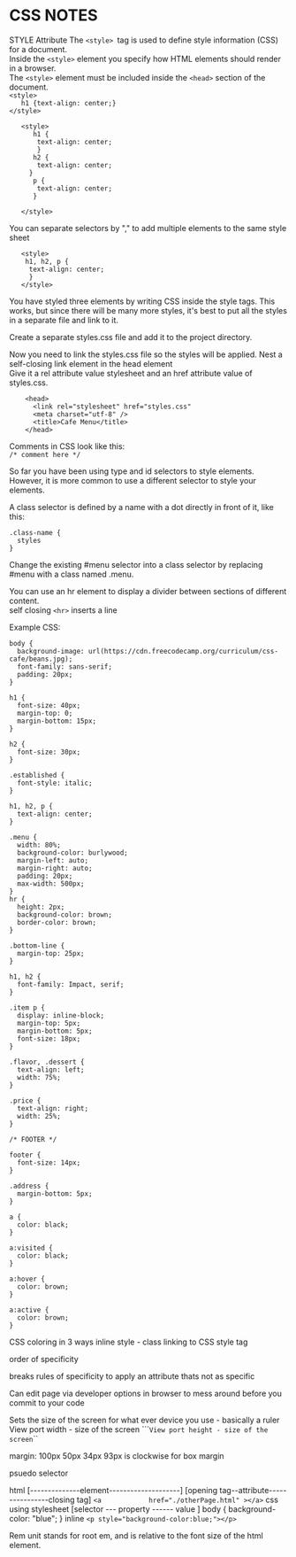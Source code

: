 # CSS NOTES

STYLE Attribute
The ```<style> ```tag is used to define style information (CSS) for a document. <br>
Inside the ```<style>``` element you specify how HTML elements should render in a browser. <br>
The ```<style>``` element must be included inside the ```<head>``` section of the document. <br>
 ```<style>``` <br>
 ```   h1 {text-align: center;}``` <br>
 ```</style>``` <br>
```
   <style>
      h1 { 
       text-align: center;
       }
      h2 {
       text-align: center;
     }
      p {
       text-align: center;
      }
      
   </style>
```


You can separate selectors by "," to add multiple elements to the same style sheet
```
   <style>
    h1, h2, p {
     text-align: center;
     }
   </style>
```

You have styled three elements by writing CSS inside the style tags. This works, but since there will be many more styles, it's best to put all the styles in a separate file and link to it. <br>

Create a separate styles.css file and add it to the project directory. <br>

Now you need to link the styles.css file so the styles will be applied. Nest a self-closing link element in the head element<br> Give it a rel attribute value stylesheet and an href attribute value of styles.css. <br>
```
    <head>
      <link rel="stylesheet" href="styles.css"
      <meta charset="utf-8" />
      <title>Cafe Menu</title>
    </head>
```
Comments in CSS look like this: <br>
```/* comment here */```

So far you have been using type and id selectors to style elements. However, it is more common to use a different selector to style your elements. <br>

A class selector is defined by a name with a dot directly in front of it, like this:<br>
```
.class-name {
  styles
}
```

Change the existing #menu selector into a class selector by replacing #menu with a class named .menu. <br>

You can use an hr element to display a divider between sections of different content. <br>
self closing ``<hr>`` inserts a line  <br>


Example CSS: 
```
body {
  background-image: url(https://cdn.freecodecamp.org/curriculum/css-cafe/beans.jpg);
  font-family: sans-serif;
  padding: 20px;
}

h1 {
  font-size: 40px;
  margin-top: 0;
  margin-bottom: 15px;
}

h2 {
  font-size: 30px;
}

.established {
  font-style: italic;
}

h1, h2, p {
  text-align: center;
}

.menu {
  width: 80%;
  background-color: burlywood;
  margin-left: auto;
  margin-right: auto;
  padding: 20px;
  max-width: 500px;
}
hr {
  height: 2px;
  background-color: brown;
  border-color: brown;
}

.bottom-line {
  margin-top: 25px;
}

h1, h2 {
  font-family: Impact, serif;
}

.item p {
  display: inline-block;
  margin-top: 5px;
  margin-bottom: 5px;
  font-size: 18px;
}

.flavor, .dessert {
  text-align: left;
  width: 75%;
}

.price {
  text-align: right;
  width: 25%;
}

/* FOOTER */

footer {
  font-size: 14px;
}

.address {
  margin-bottom: 5px;
}

a {
  color: black;
}

a:visited {
  color: black;
}

a:hover {
  color: brown;
}

a:active {
  color: brown;
}
```

CSS
coloring in 3 ways
inline style -
class linking to CSS
style tag


order of specificity 
<!important> breaks rules of specificity to apply an attribute thats not as specific

Can edit page via developer options in browser to mess around before you commit to your code

Sets the size of the screen for what ever device you use - basically a ruler 
View port width - size of the screen ```<vw>``
View port height - size of the screen ``<vh>``

margin: 100px 50px 34px 93px is clockwise for box margin

psuedo selector 


html
[--------------element--------------------]
[opening tag--attribute----------------closing tag]
``<a            href="./otherPage.html" ></a>``
css
using stylesheet
[selector --- property ------ value   ]
body     {  background-color: "blue";  }
inline
``<p style="background-color:blue;"></p>``

Rem unit stands for root em, and is relative to the font size of the html element. <br>